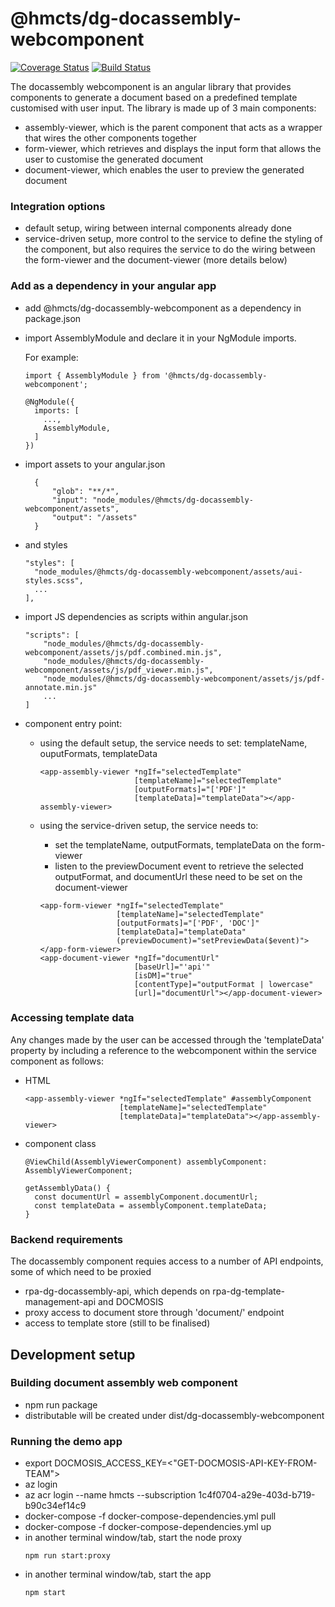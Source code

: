 # @hmcts/dg-docassembly-webcomponent 
[![Coverage Status](https://coveralls.io/repos/github/hmcts/dg-docassembly-webcomponent/badge.svg?branch=master)](https://coveralls.io/github/hmcts/dg-docassembly-webcomponent?branch=upload-npm-in-pipeline)
[![Build Status](https://travis-ci.com/hmcts/dg-docassembly-webcomponent.svg?branch=master)](https://travis-ci.com/hmcts/dg-docassembly-webcomponent)

The docassembly webcomponent is an angular library that provides components to generate a document based on a predefined template customised with user input.
The library is made up of 3 main components:
- assembly-viewer, which is the parent component that acts as a wrapper that wires the other components together
- form-viewer, which retrieves and displays the input form that allows the user to customise the generated document
- document-viewer, which enables the user to preview the generated document

### Integration options
- default setup, wiring between internal components already done
- service-driven setup, more control to the service to define the styling of the component, but also requires the service
  to do the wiring between the form-viewer and the document-viewer (more details below) 

### Add as a dependency in your angular app
- add @hmcts/dg-docassembly-webcomponent as a dependency in package.json
- import AssemblyModule and declare it in your NgModule imports.

  For example:
  ```
  import { AssemblyModule } from '@hmcts/dg-docassembly-webcomponent';

  @NgModule({
    imports: [
      ...,
      AssemblyModule,
    ]
  })
  ```
- import assets to your angular.json
  ```
    {
        "glob": "**/*",
        "input": "node_modules/@hmcts/dg-docassembly-webcomponent/assets",
        "output": "/assets"
    }
  ```
- and styles
  ```
  "styles": [
    "node_modules/@hmcts/dg-docassembly-webcomponent/assets/aui-styles.scss",
    ...
  ],
  ```
- import JS dependencies as scripts within angular.json
  ```
  "scripts": [
      "node_modules/@hmcts/dg-docassembly-webcomponent/assets/js/pdf.combined.min.js",
      "node_modules/@hmcts/dg-docassembly-webcomponent/assets/js/pdf_viewer.min.js",
      "node_modules/@hmcts/dg-docassembly-webcomponent/assets/js/pdf-annotate.min.js"
      ...
  ]
  ```
- component entry point:

  - using the default setup, the service needs to set: templateName, ouputFormats, templateData 
    ```
    <app-assembly-viewer *ngIf="selectedTemplate"
                         [templateName]="selectedTemplate"
                         [outputFormats]="['PDF']"
                         [templateData]="templateData"></app-assembly-viewer>
    ```
  
  - using the service-driven setup, the service needs to:
    - set the templateName, outputFormats, templateData on the form-viewer
    - listen to the previewDocument event to retrieve the selected outputFormat, and documentUrl
      these need to be set on the document-viewer
    ```
    <app-form-viewer *ngIf="selectedTemplate"
                     [templateName]="selectedTemplate"
                     [outputFormats]="['PDF', 'DOC']"
                     [templateData]="templateData"
                     (previewDocument)="setPreviewData($event)"></app-form-viewer>
    <app-document-viewer *ngIf="documentUrl"
                         [baseUrl]="'api'"
                         [isDM]="true"
                         [contentType]="outputFormat | lowercase"
                         [url]="documentUrl"></app-document-viewer>
    ```  
### Accessing template data
Any changes made by the user can be accessed through the 'templateData' property by including a reference to the webcomponent within the service component as follows:
- HTML
  ```
  <app-assembly-viewer *ngIf="selectedTemplate" #assemblyComponent
                       [templateName]="selectedTemplate"
                       [templateData]="templateData"></app-assembly-viewer>
  ```
- component class
  ```
  @ViewChild(AssemblyViewerComponent) assemblyComponent: AssemblyViewerComponent;
  
  getAssemblyData() {
    const documentUrl = assemblyComponent.documentUrl;
    const templateData = assemblyComponent.templateData;
  }
  ```
### Backend requirements
The docassembly component requies access to a number of API endpoints, some of which need to be proxied
- rpa-dg-docassembly-api, which depends on rpa-dg-template-management-api and DOCMOSIS
- proxy access to document store through 'document/' endpoint
- access to template store (still to be finalised)


## Development setup

### Building document assembly web component
- npm run package
- distributable will be created under dist/dg-docassembly-webcomponent

### Running the demo app
- export DOCMOSIS_ACCESS_KEY=<"GET-DOCMOSIS-API-KEY-FROM-TEAM">
- az login
- az acr login --name hmcts --subscription 1c4f0704-a29e-403d-b719-b90c34ef14c9
- docker-compose -f docker-compose-dependencies.yml pull
- docker-compose -f docker-compose-dependencies.yml up
- in another terminal window/tab, start the node proxy
  ```
  npm run start:proxy
  ```
- in another terminal window/tab, start the app
  ```
  npm start
  ```
